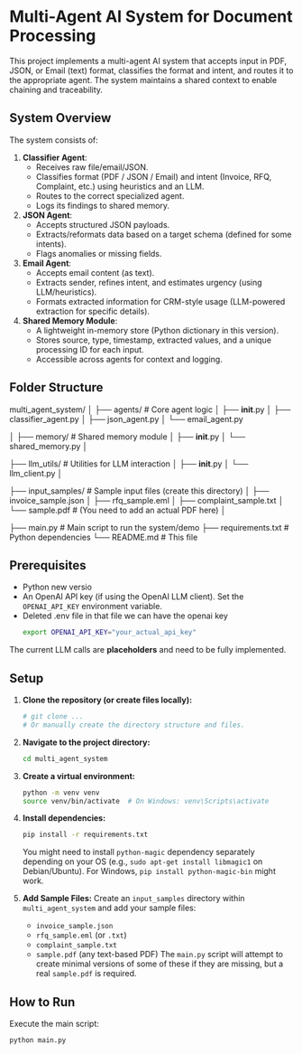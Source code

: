 # Multi-Agent AI System for Document Processing

This project implements a multi-agent AI system that accepts input in PDF, JSON, or Email (text) format, classifies the format and intent, and routes it to the appropriate agent. The system maintains a shared context to enable chaining and traceability.

## System Overview

The system consists of:

1.  **Classifier Agent**:
    * Receives raw file/email/JSON.
    * Classifies format (PDF / JSON / Email) and intent (Invoice, RFQ, Complaint, etc.) using heuristics and an LLM.
    * Routes to the correct specialized agent.
    * Logs its findings to shared memory.
2.  **JSON Agent**:
    * Accepts structured JSON payloads.
    * Extracts/reformats data based on a target schema (defined for some intents).
    * Flags anomalies or missing fields.
3.  **Email Agent**:
    * Accepts email content (as text).
    * Extracts sender, refines intent, and estimates urgency (using LLM/heuristics).
    * Formats extracted information for CRM-style usage (LLM-powered extraction for specific details).
4.  **Shared Memory Module**:
    * A lightweight in-memory store (Python dictionary in this version).
    * Stores source, type, timestamp, extracted values, and a unique processing ID for each input.
    * Accessible across agents for context and logging.

## Folder Structure

multi_agent_system/
│
├── agents/                 # Core agent logic
│   ├── __init__.py
│   ├── classifier_agent.py
│   ├── json_agent.py
│   └── email_agent.py



│
├── memory/                 # Shared memory module
│   ├── __init__.py
│   └── shared_memory.py
│


├── llm_utils/              # Utilities for LLM interaction
│   ├── __init__.py
│   └── llm_client.py
│


├── input_samples/          # Sample input files (create this directory)
│   ├── invoice_sample.json
│   ├── rfq_sample.eml
│   ├── complaint_sample.txt
│   └── sample.pdf          # (You need to add an actual PDF here)
│


├── main.py                 # Main script to run the system/demo
├── requirements.txt        # Python dependencies
└── README.md               # This file

## Prerequisites

* Python new versio
* An OpenAI API key (if using the OpenAI LLM client). Set the `OPENAI_API_KEY` environment variable.
* Deleted .env file in that file we can have the openai key 
    ```bash
    export OPENAI_API_KEY="your_actual_api_key"
    ```
The current LLM calls are **placeholders** and need to be fully implemented.

## Setup
1.  **Clone the repository (or create files locally):**
    ```bash
    # git clone ... 
    # Or manually create the directory structure and files.
    ```
2.  **Navigate to the project directory:**
    ```bash
    cd multi_agent_system
    ```
3.  **Create a virtual environment:**
    ```bash
    python -m venv venv
    source venv/bin/activate  # On Windows: venv\Scripts\activate
    ```
4.  **Install dependencies:**
    ```bash
    pip install -r requirements.txt
    ```
    You might need to install `python-magic` dependency separately depending on your OS (e.g., `sudo apt-get install libmagic1` on Debian/Ubuntu). For Windows, `pip install python-magic-bin` might work.

5.  **Add Sample Files:**
    Create an `input_samples` directory within `multi_agent_system` and add your sample files:
    * `invoice_sample.json`
    * `rfq_sample.eml` (or `.txt`)
    * `complaint_sample.txt`
    * `sample.pdf` (any text-based PDF)
    The `main.py` script will attempt to create minimal versions of some of these if they are missing, but a real `sample.pdf` is required.

## How to Run
Execute the main script:
```bash
python main.py
